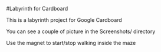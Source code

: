 #Labyrinth for Cardboard

This is a labyrinth project for Google Cardboard

You can see a couple of picture in the Screenshots/ directory

Use the magnet to start/stop walking inside the maze

